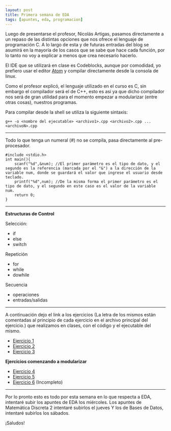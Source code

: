 ```yaml
---
layout: post
title: Primera semana de EDA
tags: [apuntes, eda, programacion]
---
```


Luego de presentarse el profesor, Nicolás Artigas, pasamos directamente a un repaso de las distintas opciones que nos ofrece el lenguaje de programación C.
A lo largo de esta y de futuras entradas del blog se asumirá en la mayoría de los casos que se sabe que hace cada función, por lo tanto no voy a explicar a menos que crea necesario hacerlo.

El IDE que se utilizará en clase es Codeblocks, aunque por comodidad, yo prefiero usar el editor [Atom](https://atom.io) y compilar directamente desde la consola de linux.

Como el profesor explicó, el lenguaje utilizado en el curso es C, sin embargo el compilador será el de C++, esto es así ya que dicho compilador nos será de gran utilidad para el momento empezar a modularizar (entre otras cosas), nuestros programas.

Para compilar desde la shell se utiliza la siguiente sintaxis:

    g++ -o <nombre del ejecutable> <archivo1>.cpp <archivo2>.cpp ... <archivoN>.cpp

---

Todo lo que tenga un numeral (#) no se compila, pasa directamente al pre-procesador.

    #include <stdio.h>
    int main(){
        scanf("%d",&num); //El primer parámetro es el tipo de dato, y el segundo es la referencia (marcada por el "&") a la dirección de la variable num, donde se guardará el valor que ingrese el usuario desde teclado.
        printf("%d",num); //De la misma forma el primer parámetro es el tipo de dato, y el segundo en este caso es el valor de la variable num.
        return 0;
    }

---

**Estructuras de Control**

Selección:
- if
- else
- switch

Repetición
- for
- while
- dowhile

Secuencia
- operaciones
- entradas/salidas

---

A continuación dejo el link a los ejercicios (La letra de los mismos están comentadas al principio de cada ejercicio en el archivo principal del ejercicio.) que realizamos en clases, con el código y el ejecutable del mismo.

+ [Ejercicio 1](https://github.com/Ctrl4/Estructura-de-Datos-y-Algoritmos/tree/master/Semana%2001/Ejercicio01)
+ [Ejercicio 2](https://github.com/Ctrl4/Estructura-de-Datos-y-Algoritmos/tree/master/Semana%2001/Ejercicio02)
+ [Ejercicio 3](https://github.com/Ctrl4/Estructura-de-Datos-y-Algoritmos/tree/master/Semana%2001/Ejercicio03)

**Ejercicios comenzando a modularizar**

+ [Ejercicio 4](https://github.com/Ctrl4/Estructura-de-Datos-y-Algoritmos/tree/master/Semana%2001/Ejercicio04)
+ [Ejercicio 5](https://github.com/Ctrl4/Estructura-de-Datos-y-Algoritmos/tree/master/Semana%2001/Ejercicio05)
+ [Ejercicio 6](https://github.com/Ctrl4/Estructura-de-Datos-y-Algoritmos/tree/master/Semana%2001/Ejercicio06) (Incompleto)

---


Por lo pronto esto es todo por esta semana en lo que respecta a EDA, intentaré subir los apuntes de EDA los miércoles.
Los apuntes de Matemática Discreta 2 intentaré subirlos el jueves
Y los de Bases de Datos, intentaré subirlos los sábados.

¡Saludos!
